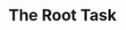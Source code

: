 <!--
^    Copyright 2024, Colias Group, LLC

^    SPDX-License-Identifier: CC-BY-SA-4.0
-->

# The Root Task
